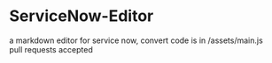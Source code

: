 # ServiceNow-Editor
a markdown editor for service now, convert code is in /assets/main.js\
pull requests accepted
